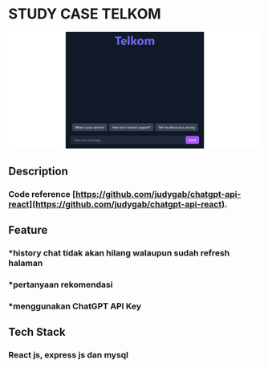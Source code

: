 # STUDY CASE TELKOM

![Portfolio Website Screenshot](client/public/bg.jpg)

## Description
### Code reference [https://github.com/judygab/chatgpt-api-react](https://github.com/judygab/chatgpt-api-react).

## Feature
### *history chat tidak akan hilang walaupun sudah refresh halaman
### *pertanyaan rekomendasi
### *menggunakan ChatGPT API Key

## Tech Stack
### React js, express js dan mysql



